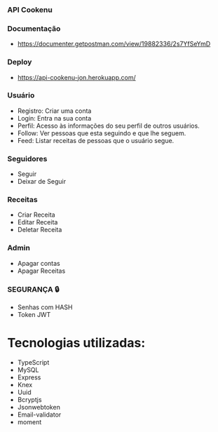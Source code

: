 ### API Cookenu

### Documentação
- https://documenter.getpostman.com/view/19882336/2s7YfSeYmD

### Deploy
- https://api-cookenu-jon.herokuapp.com/

### Usuário
- Registro: Criar uma conta
- Login:  Entra na sua conta
- Perfil: Acesso às informações do seu perfil de outros usuários.
- Follow: Ver pessoas que esta seguindo e que lhe seguem.
- Feed: Listar receitas de pessoas que o usuário segue.

### Seguidores
- Seguir
- Deixar de Seguir

### Receitas
- Criar Receita
- Editar Receita
- Deletar Receita

### Admin
- Apagar contas
- Apagar Receitas


### SEGURANÇA 🔒
- Senhas com HASH
- Token JWT

# Tecnologias utilizadas:
- TypeScript
- MySQL
- Express
- Knex
- Uuid
- Bcryptjs
- Jsonwebtoken
- Email-validator
- moment
